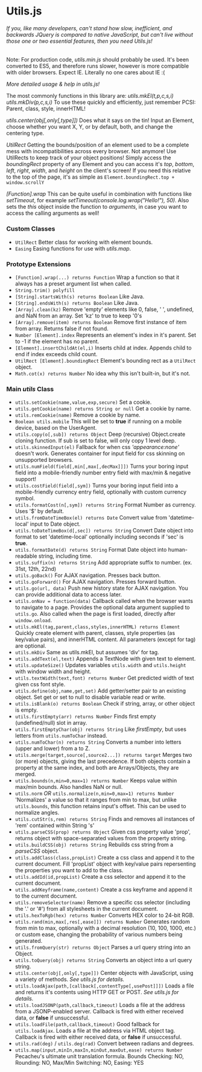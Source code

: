 # Utils.js
###### If you, like many developers, can't stand how slow, inefficient, and backwards JQuery is compared to native JavaScript, but can't live without those one or two essential features, then you need Utils.js!

Note: For production code, *utils.min.js* should probably be used. It's been converted to ES5, and therefore runs slower, however is more compatible with older browsers. Expect IE. Literally no one cares about IE :(

*More detailed usage & help in utils.js!*

The most commonly functions in this library are:
*utils.mkEl(t,p,c,s,i) utils.mkDiv(p,c,s,i)* To use these quickly and efficiently, just remember PCSI: Parent, class, style, innerHTML!

*utils.center(obj[,only[,type]])* Does what it says on the tin! Input an Element, choose whether you want X, Y, or by default, both, and change the centering type.

*UtilRect* Getting the bounds/position of an element used to be a complete mess with incompatibilities across every browser. Not anymore! Use UtilRects to keep track of your object positions! Simply access the *boundingRect* property of any Element and you can access it's *top*, *bottom*, *left*, *right*, *width*, and *height* on the client's screen! If you need this relative to the top of the page, it's as simple as `Element.boundingRect.top + window.scrollY`

*[Function].wrap* This can be quite useful in combination with functions like *setTimeout*, for example *setTimeout(console.log.wrap("Hello!"), 50)*. Also sets the *this* object inside the function to *arguments*, in case you want to access the calling arguments as well!

### Custom Classes
- `UtilRect` Better class for working with element bounds.
- `Easing` Easing functions for use with *utils.map*.

### Prototype Extensions
- `[Function].wrap(...) returns Function` Wrap a function so that it always has a preset argument list when called.
- `String.trim() polyfill`
- `[String].startsWith(s) returns Boolean` Like Java.
- `[String].endsWith(s) returns Boolean` Like Java.
- `[Array].clean(kz)` Remove 'empty' elements like 0, false, ' ', undefined, and NaN from an array. Set 'kz' to true to keep '0's
- `[Array].remove(item) returns Boolean` Remove first instance of item from array. Returns false if not found.
- `Number [Element].index` Represents an element's index in it's parent. Set to -1 if the element has no parent.
- `[Element].insertChildAt(el,i)` Inserts child at index. Appends child to end if index exceeds child count.
- `UtilRect [Element].boundingRect` Element's bounding rect as a `UtilRect` object.
- `Math.cot(x) returns Number` No idea why this isn't built-in, but it's not.

### Main *utils* Class
- `utils.setCookie(name,value,exp,secure)` Set a cookie.
- `utils.getCookie(name) returns String or null` Get a cookie by name.
- `utils.remCookie(name)` Remove a cookie by name.
- `Boolean utils.mobile` This will be set to **true** if running on a mobile device, based on the UserAgent.
- `utils.copy(o[,sub]) returns Object` Deep (recursive) Object.create cloning function. If sub is set to false, will only copy 1 level deep.
- `utils.skinnedInput(el)` Fallback for when css *'appearance:none'* doesn't work. Generates container for input field for css skinning on unsupported browsers.
- `utils.numField(field[,min[,max[,decMax]]])` Turns your boring input field into a mobile-friendly number entry field with max/min & negative support!
- `utils.costField(field[,sym])` Turns your boring input field into a mobile-friendly currency entry field, optionally with custom currency symbol.
- `utils.formatCost(n[,sym]) returns String` Format Number as currency. Uses '$' by default.
- `utils.fromDateTimeBox(el) returns Date` Convert value from 'datetime-local' input to Date object.
- `utils.toDateTimeBox(d[,sec]) returns String` Convert Date object into format to set 'datetime-local' optionally including seconds if 'sec' is **true**.
- `utils.formatDate(d) returns String` Format Date object into human-readable string, including time.
- `utils.suffix(n) returns String` Add appropriate suffix to number. (ex. 31st, 12th, 22nd)
- `utils.goBack()` For AJAX navigation. Presses back button.
- `utils.goForward()` For AJAX navigation. Presses forward button.
- `utils.go(url, data)` Push new history state for AJAX navigation. You can provide additional data to access later.
- `utils.onNav = function(data)` Callback called when the browser wants to navigate to a page. Provides the optional data argument supplied to `utils.go`. Also called when the page is first loaded, directly after `window.onload`.
- `utils.mkEl(tag,parent,class,styles,innerHTML) returns Element` Quickly create element with parent, classes, style properties (as key/value pairs), and innerHTML content. All parameters (except for tag) are optional.
- `utils.mkDiv` Same as utils.mkEl, but assumes 'div' for tag.
- `utils.addText(el,text)` Appends a TextNode with given text to element.
- `utils.updateSize()` Updates variables `utils.width` and `utils.height` with window width and height.
- `utils.textWidth(text,font) returns Number` Get predicted width of text given css font style.
- `utils.define(obj,name,get,set)` Add getter/setter pair to an existing object. Set get or set to null to disable variable read or write.
- `utils.isBlank(o) returns Boolean` Check if string, array, or other object is empty.
- `utils.firstEmpty(arr) returns Number` Finds first empty (undefined/null) slot in array.
- `utils.firstEmptyChar(obj) returns String` Like *firstEmpty*, but uses letters from `utils.numToChar` instead.
- `utils.numToChar(n) returns String` Converts a number into letters (upper and lower) from a to Z.
- `utils.merge(target,source[,source2...]) returns target` Merges two (or more) objects, giving the last precedence. If both objects contain a property at the same index, and both are Arrays/Objects, they are merged.
- `utils.bounds(n,min=0,max=1) returns Number` Keeps value within max/min bounds. Also handles NaN or null.
- `utils.norm` *OR* `utils.normalize(n,min=0,max=1) returns Number` 'Normalizes' a value so that it ranges from min to max, but unlike `utils.bounds`, this function retains input's offset. This can be used to normalize angles.
- `utils.cutStr(s,rem) returns String` Finds and removes all instances of 'rem' contained within String 's'
- `utils.parseCSS(prop) returns Object` Given css property value 'prop', returns object with space-separated values from the property string.
- `utils.buildCSS(obj) returns String` Rebuilds css string from a *parseCSS* object.
- `utils.addClass(class,propList)` Create a css class and append it to the current document. Fill 'propList' object with key/value pairs repersenting the properties you want to add to the class.
- `utils.addId(id,propList)` Create a css selector and append it to the current document.
- `utils.addKeyframe(name,content)` Create a css keyframe and append it to the current document.
- `utils.removeSelector(name)` Remove a specific css selector (including the '.' or '#') from all stylesheets in the current document.
- `utils.hexToRgb(hex) returns Number` Converts HEX color to 24-bit RGB.
- `utils.rand(min,max[,res[,ease]]) returns Number` Generates random from min to max, optionally with a decimal resolution (10, 100, 1000, etc.) or custom ease, changing the probability of various numbers being generated.
- `utils.fromQuery(str) returns Object` Parses a url query string into an Object.
- `utils.toQuery(obj) returns String` Converts an object into a url query string.
- `utils.center(obj[,only[,type]])` Center objects with JavaScript, using a variety of methods. *See utils.js for details.*
- `utils.loadAjax(path,[callback[,contentType[,usePost]]])` Loads a file and returns it's contents using HTTP GET or POST. *See utils.js for details.*
- `utils.loadJSONP(path,callback,timeout)` Loads a file at the address from a JSONP-enabled server. Callback is fired with either received data, or **false** if unsuccessful.
- `utils.loadFile(path,callback,timeout)` Good fallback for `utils.loadAjax`. Loads a file at the address via HTML object tag. Callback is fired with either received data, or **false** if unsuccessful.
- `utils.rad(deg)` / `utils.deg(rad)` Convert between radians and degrees.
- `utils.map(input,minIn,maxIn,minOut,maxOut,ease) returns Number` Pecacheu's ultimate unit translation formula. Bounds Checking: NO, Rounding: NO, Max/Min Switching: NO, Easing: YES
